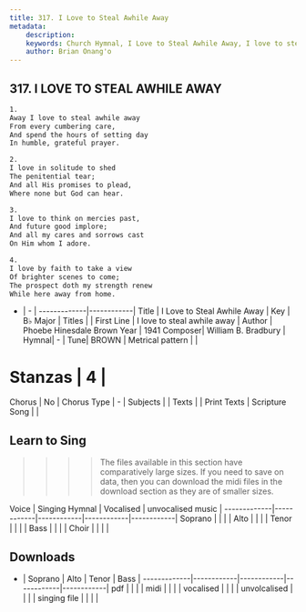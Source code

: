 ```yaml
---
title: 317. I Love to Steal Awhile Away
metadata:
    description: 
    keywords: Church Hymnal, I Love to Steal Awhile Away, I love to steal awhile away, 
    author: Brian Onang'o
---
```



## 317. I LOVE TO STEAL AWHILE AWAY

```txt
1.
Away I love to steal awhile away 
From every cumbering care, 
And spend the hours of setting day 
In humble, grateful prayer. 

2.
I love in solitude to shed 
The penitential tear; 
And all His promises to plead, 
Where none but God can hear. 

3.
I love to think on mercies past, 
And future good implore; 
And all my cares and sorrows cast 
On Him whom I adore. 

4.
I love by faith to take a view 
Of brighter scenes to come; 
The prospect doth my strength renew 
While here away from home.
```

- |   -  |
-------------|------------|
Title | I Love to Steal Awhile Away |
Key | B♭ Major |
Titles |  |
First Line | I love to steal awhile away |
Author | Phoebe Hinesdale Brown
Year | 1941
Composer| William B. Bradbury  |
Hymnal|  - |
Tune| BROWN |
Metrical pattern | |
# Stanzas | 4 |
Chorus | No |
Chorus Type | - |
Subjects |  |
Texts |  |
Print Texts | 
Scripture Song |  |
  
## Learn to Sing

>>>> The files available in this section have comparatively large sizes. If you need to save on data, then you can download the midi files in the download section as they are of smaller sizes.

Voice |  Singing Hymnal | Vocalised | unvocalised music |
-------------|------------|------------|------------|------------|
Soprano | | | |
Alto | | | |
Tenor | | | |
Bass | | | |
Choir | | | |

## Downloads

- |  Soprano | Alto | Tenor | Bass |
-------------|------------|------------|------------|------------|
pdf | | | |
midi | | | |
vocalised | | | |
unvolcalised | | | |
singing file | | | |
  